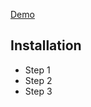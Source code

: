 [Demo](https://ltmaggie.informatik.uni-hamburg.de/par4sem/)

## Installation
* Step 1
* Step 2
* Step 3
